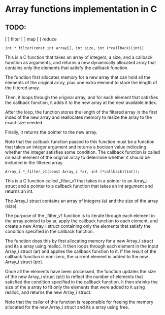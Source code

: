 #  Array functions implementation in C

## TODO:
[ ] filter
[ ] map
[ ] reduce


```
int *_filter(const int array[], int size, int (*callback)(int))
```
This is a C function that takes an array of integers, a size, and a callback function as arguments, and returns a new dynamically allocated array that contains only the elements that satisfy the callback function.

The function first allocates memory for a new array that can hold all the elements of the original array, plus one extra element to store the length of the filtered array.

Then, it loops through the original array, and for each element that satisfies the callback function, it adds it to the new array at the next available index.

After the loop, the function stores the length of the filtered array in the first index of the new array and reallocates memory to resize the array to the exact size needed.

Finally, it returns the pointer to the new array.

Note that the callback function passed to this function must be a function that takes an integer argument and returns a boolean value indicating whether the integer satisfies some condition. The callback function is called on each element of the original array to determine whether it should be included in the filtered array.


```
Array_i *_filter_v1(const Array_i *ar, int (*callback)(int));
```
This is a C function called _filter_v1 that takes in a pointer to an Array_i struct and a pointer to a callback function that takes an int argument and returns an int.

The Array_i struct contains an array of integers (a) and the size of the array (size).

The purpose of the _filter_v1 function is to iterate through each element in the array pointed to by ar, apply the callback function to each element, and create a new Array_i struct containing only the elements that satisfy the condition specified in the callback function.

The function does this by first allocating memory for a new Array_i struct and its a array using malloc. It then loops through each element in the input Array_i struct (ar) and applies the callback function to it. If the result of the callback function is non-zero, the current element is added to the new Array_i struct (ptr).

Once all the elements have been processed, the function updates the size of the new Array_i struct (ptr) to reflect the number of elements that satisfied the condition specified in the callback function. It then shrinks the size of the a array to fit only the elements that were added to it using realloc, and returns the new Array_i struct.

Note that the caller of this function is responsible for freeing the memory allocated for the new Array_i struct and its a array using free.
